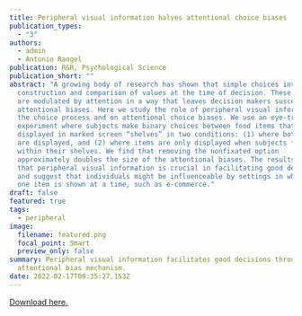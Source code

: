```yaml
---
title: Peripheral visual information halves attentional choice biases
publication_types:
  - "3"
authors:
  - admin
  - Antonio Rangel
publication: R&R, Psychological Science
publication_short: ""
abstract: "A growing body of research has shown that simple choices involve the
  construction and comparison of values at the time of decision. These processes
  are modulated by attention in a way that leaves decision makers susceptible to
  attentional biases. Here we study the role of peripheral visual information on
  the choice process and on attentional choice biases. We use an eye-tracking
  experiment where subjects make binary choices between food items that are
  displayed in marked screen “shelves” in two conditions: (1) where both items
  are displayed, and (2) where items are only displayed when subjects fixate
  within their shelves. We find that removing the nonfixated option
  approximately doubles the size of the attentional biases. The results show
  that peripheral visual information is crucial in facilitating good decisions,
  and suggest that individuals might be influenceable by settings in which only
  one item is shown at a time, such as e-commerce."
draft: false
featured: true
tags:
  - peripheral
image:
  filename: featured.png
  focal_point: Smart
  preview_only: false
summary: Peripheral visual information facilitates good decisions through an
  attentional bias mechanism.
date: 2022-02-17T00:35:27.153Z
---
```

[Download here.](https://www.rnl.caltech.edu/publications/pdf/eum2021_preprint.pdf)